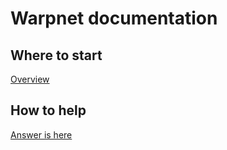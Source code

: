 # **Warpnet documentation**

## Where to start

[Overview](index.md)

## How to help

[Answer is here](HOW-TO-HELP.md)